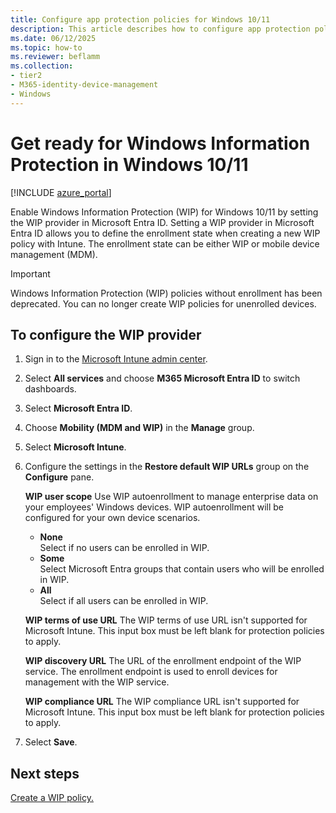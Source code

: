 ```yaml
---
title: Configure app protection policies for Windows 10/11
description: This article describes how to configure app protection policies for Windows 10/11 devices.
ms.date: 06/12/2025
ms.topic: how-to
ms.reviewer: beflamm
ms.collection:
- tier2
- M365-identity-device-management
- Windows
---
```


# Get ready for Windows Information Protection in Windows 10/11

[!INCLUDE [azure_portal](../includes/azure_portal.md)]

Enable Windows Information Protection (WIP) for Windows 10/11 by setting the WIP provider in Microsoft Entra ID. Setting a WIP provider in Microsoft Entra ID allows you to define the enrollment state when creating a new WIP policy with Intune. The enrollment state can be either WIP or mobile device management (MDM).

>[!IMPORTANT]
> Windows Information Protection (WIP) policies without enrollment has been deprecated. You can no longer create WIP policies for unenrolled devices.

## To configure the WIP provider

1. Sign in to the [Microsoft Intune admin center](https://go.microsoft.com/fwlink/?linkid=2109431).
2. Select **All services** and choose **M365 Microsoft Entra ID** to switch dashboards.
3. Select **Microsoft Entra ID**.
4. Choose **Mobility (MDM and WIP)** in the **Manage** group.
5. Select **Microsoft Intune**.
6. Configure the settings in the  **Restore default WIP URLs** group on the **Configure** pane.

   **WIP user scope**
   Use WIP autoenrollment to manage enterprise data on your employees' Windows devices. WIP autoenrollment will be configured for your own device scenarios.<ul><li>**None**<br>Select if no users can be enrolled in WIP.</li><li>**Some**<br>Select Microsoft Entra groups that contain users who will be enrolled in WIP.</li><li>**All**<br>Select if all users can be enrolled in WIP.</li></ul>

   **WIP terms of use URL**
   The WIP terms of use URL isn't supported for Microsoft Intune. This input box must be left blank for protection policies to apply.

   **WIP discovery URL**
   The URL of the enrollment endpoint of the WIP service. The enrollment endpoint is used to enroll devices for management with the WIP service.

   **WIP compliance URL**
   The WIP compliance URL isn't supported for Microsoft Intune. This input box must be left blank for protection policies to apply.

7. Select **Save**.

## Next steps

[Create a WIP policy.](windows-information-protection-policy-create.md)
